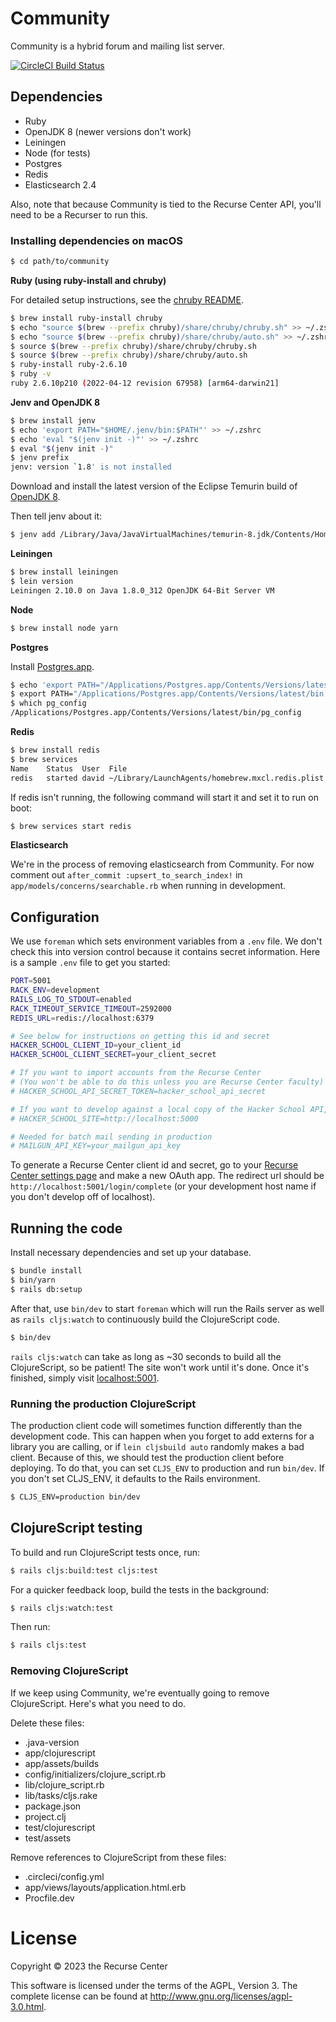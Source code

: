 # Community

Community is a hybrid forum and mailing list server.

[![CircleCI Build Status](https://circleci.com/gh/recursecenter/community.png?circle-token=b21bc07728805b01ea238d0585f7de34dd3b23c3)](https://circleci.com/gh/recursecenter/community)

## Dependencies

- Ruby
- OpenJDK 8 (newer versions don't work)
- Leiningen
- Node (for tests)
- Postgres
- Redis
- Elasticsearch 2.4

Also, note that because Community is tied to the Recurse Center API, you'll need to be a Recurser to run this.

### Installing dependencies on macOS

```sh
$ cd path/to/community
```

**Ruby (using ruby-install and chruby)**

For detailed setup instructions, see the [chruby README](https://github.com/postmodern/chruby/blob/master/README.md).

```sh
$ brew install ruby-install chruby
$ echo "source $(brew --prefix chruby)/share/chruby/chruby.sh" >> ~/.zshrc
$ echo "source $(brew --prefix chruby)/share/chruby/auto.sh" >> ~/.zshrc
$ source $(brew --prefix chruby)/share/chruby/chruby.sh
$ source $(brew --prefix chruby)/share/chruby/auto.sh
$ ruby-install ruby-2.6.10
$ ruby -v
ruby 2.6.10p210 (2022-04-12 revision 67958) [arm64-darwin21]
```

**Jenv and OpenJDK 8**

```sh
$ brew install jenv
$ echo 'export PATH="$HOME/.jenv/bin:$PATH"' >> ~/.zshrc
$ echo 'eval "$(jenv init -)"' >> ~/.zshrc
$ eval "$(jenv init -)"
$ jenv prefix
jenv: version `1.8' is not installed
```

Download and install the latest version of the Eclipse Temurin build of [OpenJDK 8](https://adoptium.net/temurin/releases/?version=8).

Then tell jenv about it:

```sh
$ jenv add /Library/Java/JavaVirtualMachines/temurin-8.jdk/Contents/Home
```

**Leiningen**

```sh
$ brew install leiningen
$ lein version
Leiningen 2.10.0 on Java 1.8.0_312 OpenJDK 64-Bit Server VM
```

**Node**

```sh
$ brew install node yarn
```

**Postgres**

Install [Postgres.app](http://postgresapp.com/).

```sh
$ echo 'export PATH="/Applications/Postgres.app/Contents/Versions/latest/bin:$PATH"' >> ~/.zshrc
$ export PATH="/Applications/Postgres.app/Contents/Versions/latest/bin:$PATH"
$ which pg_config
/Applications/Postgres.app/Contents/Versions/latest/bin/pg_config
```

**Redis**

```sh
$ brew install redis
$ brew services
Name    Status  User  File
redis   started david ~/Library/LaunchAgents/homebrew.mxcl.redis.plist
```

If redis isn't running, the following command will start it and set it to run on boot:

```sh
$ brew services start redis
```

**Elasticsearch**

We're in the process of removing elasticsearch from Community. For now comment out `after_commit :upsert_to_search_index!` in `app/models/concerns/searchable.rb` when running in development.

## Configuration

We use `foreman` which sets environment variables from a `.env` file. We don't
check this into version control because it contains secret information. Here is
a sample `.env` file to get you started:

```sh
PORT=5001
RACK_ENV=development
RAILS_LOG_TO_STDOUT=enabled
RACK_TIMEOUT_SERVICE_TIMEOUT=2592000
REDIS_URL=redis://localhost:6379

# See below for instructions on getting this id and secret
HACKER_SCHOOL_CLIENT_ID=your_client_id
HACKER_SCHOOL_CLIENT_SECRET=your_client_secret

# If you want to import accounts from the Recurse Center
# (You won't be able to do this unless you are Recurse Center faculty)
# HACKER_SCHOOL_API_SECRET_TOKEN=hacker_school_api_secret

# If you want to develop against a local copy of the Hacker School API, add:
# HACKER_SCHOOL_SITE=http://localhost:5000

# Needed for batch mail sending in production
# MAILGUN_API_KEY=your_mailgun_api_key
```

To generate a Recurse Center client id and secret, go to your [Recurse Center settings page](https://www.recurse.com/settings) and make a new OAuth app. The redirect url should be `http://localhost:5001/login/complete` (or your development host name if you don't develop off of localhost).

## Running the code

Install necessary dependencies and set up your database.

```sh
$ bundle install
$ bin/yarn
$ rails db:setup
```

After that, use `bin/dev` to start `foreman` which will run the Rails server as well as `rails cljs:watch` to continuously build the ClojureScript code.

```sh
$ bin/dev
```

`rails cljs:watch` can take as long as ~30 seconds to build all the ClojureScript, so be patient! The site won't work until it's done. Once it's finished, simply visit [localhost:5001](http://localhost:5001/).

### Running the production ClojureScript

The production client code will sometimes function differently than the development code. This can happen when you forget to add externs for a library you are calling, or if `lein cljsbuild auto` randomly makes a bad client. Because of this, we should test the production client before deploying. To do that, you can set `CLJS_ENV` to production and run `bin/dev`. If you don't set CLJS_ENV, it defaults to the Rails environment.

```sh
$ CLJS_ENV=production bin/dev
```

## ClojureScript testing

To build and run ClojureScript tests once, run:

```sh
$ rails cljs:build:test cljs:test
```

For a quicker feedback loop, build the tests in the background:

```sh
$ rails cljs:watch:test
```

Then run:

```sh
$ rails cljs:test
```

### Removing ClojureScript

If we keep using Community, we're eventually going to remove ClojureScript. Here's what you need to do.

Delete these files:

- .java-version
- app/clojurescript
- app/assets/builds
- config/initializers/clojure_script.rb
- lib/clojure_script.rb
- lib/tasks/cljs.rake
- package.json
- project.clj
- test/clojurescript
- test/assets

Remove references to ClojureScript from these files:

- .circleci/config.yml
- app/views/layouts/application.html.erb
- Procfile.dev

# License

Copyright © 2023 the Recurse Center

This software is licensed under the terms of the AGPL, Version 3. The complete license can be found at http://www.gnu.org/licenses/agpl-3.0.html.
